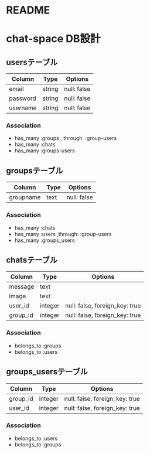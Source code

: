 # README

# chat-space DB設計
## usersテーブル
|Column|Type|Options|
|------|----|-------|
|email|string|null: false|
|password|string|null: false|
|username|string|null: false|
### Association
- has_many    :groups        , through:  :group-users
- has_many    :chats
- has_many    :groups-users

## groupsテーブル
|Column|Type|Options|
|------|----|-------|
|groupname|text|null: false|
### Association
- has_many    :chats
- has_many    :users        ,through:  :group-users
- has_many    :groups_users

## chatsテーブル
|Column|Type|Options|
|------|----|-------|
|message|text||
|image|text||
|user_id|integer|null: false, foreign_key: true|
|group_id|integer|null: false, foreign_key: true|
### Association
- belongs_to :groups
- belongs_to :users

## groups_usersテーブル
|Column|Type|Options|
|------|----|-------|
|group_id|integer|null: false, foreign_key: true|
|user_id|integer|null: false, foreign_key: true|
### Association
- belongs_to :users
- belongs_to :groups